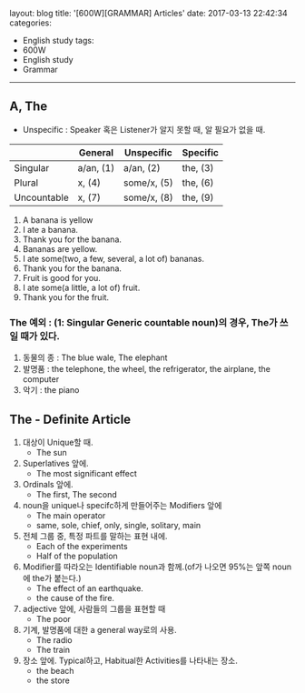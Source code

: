 layout: blog
title: '[600W][GRAMMAR] Articles'
date: 2017-03-13 22:42:34
categories: 
- English study
tags:
- 600W
- English study
- Grammar
---


## A, The

* Unspecific : Speaker 혹은 Listener가 알지 못할 때, 알 필요가 없을 때.

|   |General|Unspecific|Specific|
|---|-------|-----------|-------|
|Singular|a/an, (1)|a/an, (2)|the, (3)|
|Plural|x, (4)|some/x, (5)|the, (6)|
|Uncountable|x, (7)|some/x, (8)|the, (9)|

1. A banana is yellow
2. I ate a banana.
3. Thank you for the banana.
4. Bananas are yellow.
5. I ate some(two, a few, several, a lot of) bananas.
6. Thank you for the banana.
7. Fruit is good for you.
8. I ate some(a little, a lot of) fruit.
9. Thank you for the fruit.

### The 예외 : (1: Singular Generic countable noun)의 경우, The가 쓰일 때가 있다.
1. 동물의 종 : The blue wale, The elephant
1. 발명품 : the telephone, the wheel, the refrigerator, the airplane, the computer
1. 악기 : the piano


## The - Definite Article

1. 대상이 Unique할 때.
    - The sun
2. Superlatives 앞에.
    - The most significant effect
3. Ordinals 앞에.
    - The first, The second
4. noun을 unique나 specifc하게 만들어주는 Modifiers 앞에
    - The main operator
    - same, sole, chief, only, single, solitary, main
5. 전체 그룹 중, 특정 파트를 말하는 표현 내에.
    - Each of the experiments
    - Half of the population
6. Modifier를 따라오는 Identifiable noun과 함께.(of가 나오면 95%는 앞쪽 noun에 the가 붙는다.)
    - The effect of an earthquake.
    - the cause of the fire.
7. adjective 앞에, 사람들의 그룹을 표현할 때
    - The poor
8. 기계, 발명품에 대한 a general way로의 사용.
    - The radio
    - The train
9. 장소 앞에. Typical하고, Habitual한 Activities를 나타내는 장소.
    - the beach
    - the store
    
